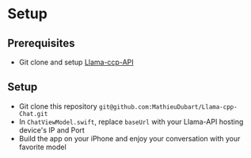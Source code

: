 # Setup

## Prerequisites
- Git clone and setup [Llama-ccp-API](git@github.com:MathieuDubart/Llama-cpp-API.git)

## Setup
- Git clone this repository `git@github.com:MathieuDubart/Llama-cpp-Chat.git`
- In `ChatViewModel.swift`, replace `baseUrl` with your Llama-API hosting device's IP and Port
- Build the app on your iPhone and enjoy your conversation with your favorite model
